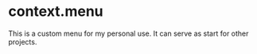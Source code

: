 # context.menu

This is a custom menu for my personal use. It can serve as start for other projects.